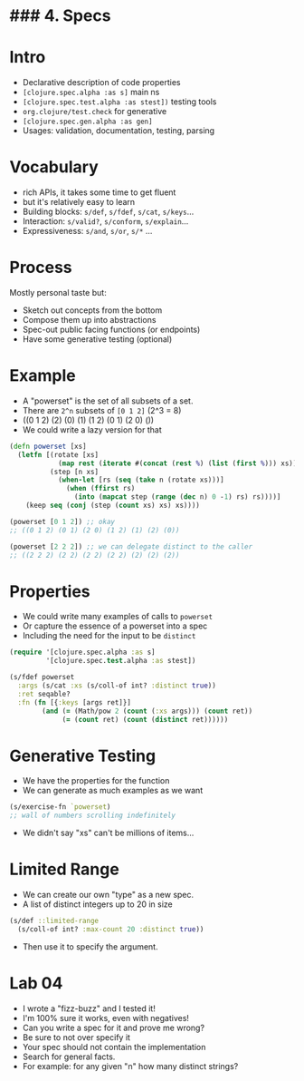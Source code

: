 # ### 4. Specs

# Intro

* Declarative description of code properties
* `[clojure.spec.alpha :as s]` main ns
* `[clojure.spec.test.alpha :as stest])` testing tools
* `org.clojure/test.check` for generative
* `[clojure.spec.gen.alpha :as gen]`
* Usages: validation, documentation, testing, parsing

# Vocabulary

* rich APIs, it takes some time to get fluent
* but it's relatively easy to learn
* Building blocks: `s/def`, `s/fdef`, `s/cat`, `s/keys`…
* Interaction: `s/valid?`, `s/conform`, `s/explain`…
* Expressiveness: `s/and`, `s/or`, `s/*` …

# Process

Mostly personal taste but:

* Sketch out concepts from the bottom
* Compose them up into abstractions
* Spec-out public facing functions (or endpoints)
* Have some generative testing (optional)

# Example

* A "powerset" is the set of all subsets of a set.
* There are `2^n` subsets of `[0 1 2]` (2^3 = 8)
* ((0 1 2) (2) (0) (1) (1 2) (0 1) (2 0) ())
* We could write a lazy version for that

```clojure
(defn powerset [xs]
  (letfn [(rotate [xs]
            (map rest (iterate #(concat (rest %) (list (first %))) xs)))
          (step [n xs]
            (when-let [rs (seq (take n (rotate xs)))]
              (when (ffirst rs)
                (into (mapcat step (range (dec n) 0 -1) rs) rs))))]
    (keep seq (conj (step (count xs) xs) xs))))

(powerset [0 1 2]) ;; okay
;; ((0 1 2) (0 1) (2 0) (1 2) (1) (2) (0))

(powerset [2 2 2]) ;; we can delegate distinct to the caller
;; ((2 2 2) (2 2) (2 2) (2 2) (2) (2) (2))
```

# Properties

* We could write many examples of calls to `powerset`
* Or capture the essence of a powerset into a spec
* Including the need for the input to be `distinct`

```clojure
(require '[clojure.spec.alpha :as s]
         '[clojure.spec.test.alpha :as stest])

(s/fdef powerset
  :args (s/cat :xs (s/coll-of int? :distinct true))
  :ret seqable?
  :fn (fn [{:keys [args ret]}]
        (and (= (Math/pow 2 (count (:xs args))) (count ret))
             (= (count ret) (count (distinct ret))))))
```

# Generative Testing

* We have the properties for the function
* We can generate as much examples as we want

```clojure
(s/exercise-fn `powerset)
;; wall of numbers scrolling indefinitely
```

* We didn't say "xs" can't be millions of items...

# Limited Range

* We can create our own "type" as a new spec.
* A list of distinct integers up to 20 in size

```clojure
(s/def ::limited-range
  (s/coll-of int? :max-count 20 :distinct true))
```

* Then use it to specify the argument.

# Lab 04

* I wrote a "fizz-buzz" and I tested it!
* I'm 100% sure it works, even with negatives!
* Can you write a spec for it and prove me wrong?
* Be sure to not over specify it
* Your spec should not contain the implementation
* Search for general facts.
* For example: for any given "n" how many distinct strings?
